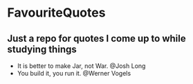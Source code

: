 # FavouriteQuotes
Just a repo for quotes I come up to while studying things
---------------------------------------------------------

 - It is better to make Jar, not War. @Josh Long
 - You build it, you run it. @Werner Vogels
